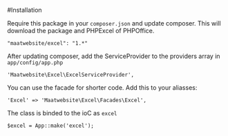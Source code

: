 #Installation

Require this package in your `composer.json` and update composer. This will download the package and PHPExcel of PHPOffice.

    "maatwebsite/excel": "1.*"

After updating composer, add the ServiceProvider to the providers array in `app/config/app.php`

    'Maatwebsite\Excel\ExcelServiceProvider',

You can use the facade for shorter code. Add this to your aliasses:

    'Excel' => 'Maatwebsite\Excel\Facades\Excel',

The class is binded to the ioC as `excel`

    $excel = App::make('excel');